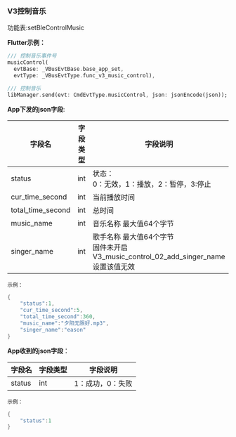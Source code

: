 ### V3控制音乐


功能表:setBleControlMusic

**Flutter示例：**

```dart
/// 控制音乐事件号
musicControl(
  evtBase: _VBusEvtBase.base_app_set,
  evtType: _VBusEvtType.func_v3_music_control),

/// 控制音乐
libManager.send(evt: CmdEvtType.musicControl, json: jsonEncode(json));
```



**App下发的json字段**:

| 字段名            | 字段类型 | 字段说明                                                     |
| ----------------- | -------- | ------------------------------------------------------------ |
| status            | int      | 状态：<br />0：无效，1：播放，2：暂停，3:停止                |
| cur_time_second   | int      | 当前播放时间                                                 |
| total_time_second | int      | 总时间                                                       |
| music_name        | int      | 音乐名称 最大值64个字节                                      |
| singer_name       | int      | 歌手名称 最大值64个字节<br />固件未开启V3_music_control_02_add_singer_name设置该值无效 |

`示例：`

```c
{
    "status":1,
    "cur_time_second":5,
    "total_time_second":360,
    "music_name":"夕阳无限好.mp3",
    "singer_name":"eason"
}
```

**App收到的json字段**：

| 字段名 | 字段类型 | 字段说明         |
| ------ | -------- | ---------------- |
| status | int      | 1：成功，0：失败 |

`示例：`

```c
{
    "status":1
}
```

